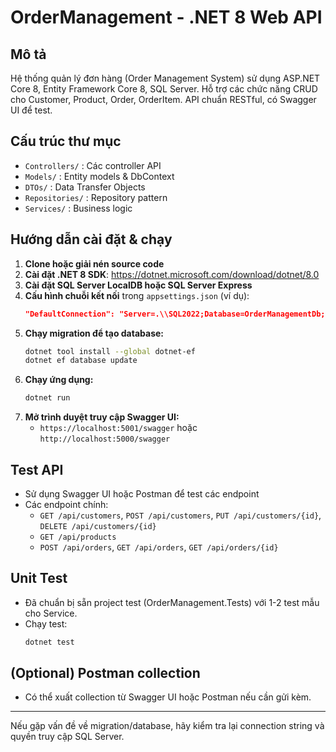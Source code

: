 # OrderManagement - .NET 8 Web API

## Mô tả
Hệ thống quản lý đơn hàng (Order Management System) sử dụng ASP.NET Core 8, Entity Framework Core 8, SQL Server. Hỗ trợ các chức năng CRUD cho Customer, Product, Order, OrderItem. API chuẩn RESTful, có Swagger UI để test.

## Cấu trúc thư mục
- `Controllers/` : Các controller API
- `Models/` : Entity models & DbContext
- `DTOs/` : Data Transfer Objects
- `Repositories/` : Repository pattern
- `Services/` : Business logic

## Hướng dẫn cài đặt & chạy
1. **Clone hoặc giải nén source code**
2. **Cài đặt .NET 8 SDK**: https://dotnet.microsoft.com/download/dotnet/8.0
3. **Cài đặt SQL Server LocalDB hoặc SQL Server Express**
4. **Cấu hình chuỗi kết nối** trong `appsettings.json` (ví dụ):
   ```json
   "DefaultConnection": "Server=.\\SQL2022;Database=OrderManagementDb;User=sa;Password=123;MultipleActiveResultSets=true;TrustServerCertificate=True"
   ```
5. **Chạy migration để tạo database:**
   ```bash
   dotnet tool install --global dotnet-ef
   dotnet ef database update
   ```
6. **Chạy ứng dụng:**
   ```bash
   dotnet run
   ```
7. **Mở trình duyệt truy cập Swagger UI:**
   - `https://localhost:5001/swagger` hoặc `http://localhost:5000/swagger`

## Test API
- Sử dụng Swagger UI hoặc Postman để test các endpoint
- Các endpoint chính:
  - `GET /api/customers`, `POST /api/customers`, `PUT /api/customers/{id}`, `DELETE /api/customers/{id}`
  - `GET /api/products`
  - `POST /api/orders`, `GET /api/orders`, `GET /api/orders/{id}`

## Unit Test
- Đã chuẩn bị sẵn project test (OrderManagement.Tests) với 1-2 test mẫu cho Service.
- Chạy test:
  ```bash
  dotnet test
  ```

## (Optional) Postman collection
- Có thể xuất collection từ Swagger UI hoặc Postman nếu cần gửi kèm.

---

Nếu gặp vấn đề về migration/database, hãy kiểm tra lại connection string và quyền truy cập SQL Server.
